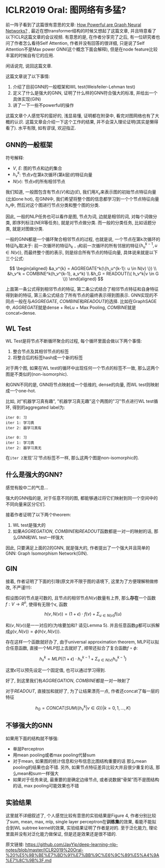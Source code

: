 # ICLR2019 Oral: 图网络有多猛?

前一阵子看到了这篇很有意思的文章: [How Powerful are Graph Neural Networks?](https://arxiv.org/abs/1810.00826)
, 最近在想transformer结构的时候又想起了这篇文章, 并且特意看了以下ICLR这篇文章的会议视频. 有意思的是, 在作者分享完了之后, 有一位研究者也问了作者怎么看待Self Attention, 作者并没有回答的很详细, 只是说了Self Attention不是Max power GNN(这个概念下面会解释), 但是在node feature比较丰富的时候自有它的应用.

闲话说完, 说回这篇文章.

这篇文章说了以下事情:

1. 介绍了目前GNN的一般框架和WL test(Weisfeiler-Lehman test)
2. 定义了什么是强大的GNN, 证明了什么样的GNN符合强大的标准, 并给出一个具体实现(GIN)
3. 讲了一下一些不powerful的操作

这篇文章个人感觉写的蛮好的, 浅显易懂, 证明都在附录中, 看完对图网络也有了大概的认识. 这篇文章会介绍一下这个工作的结果, 并不会深入理论证明(其实是懒得看了). 水平有限, 如有谬误, 欢迎指正.

## GNN的一般框架

符号解释:

- $V$, $E$: 图的节点和边的集合
- $h_v^k$: 节点$v$在第$k$次循环(第$k$层)的特征向量
- $N(v)$: 节点$v$的所有相邻节点

我们知道, 一般图包含有节点($V$)和边($E$), 我们用$X_v$来表示图的初始节点特征向量(比如one hot), 在GNN中, 我们希望将整个图的信息都学习到一个个节点特征向量$h_v$中, 然后对这个图进行节点分类和整个图的分类.

因此, 一般的NLP任务也可以看作是图, 节点为词, 边就是相邻的词, 对每个词做分类, 即序列标注(NER等任务), 就是对节点做分类. 而一般的分类任务, 比如话题分类, 就是对图做分类.

一般的GNN都是一个循环聚合相邻节点的过程, 也就是说, 一个节点在第k次循环的特征$h_{k}$取决于: 前一次循环的特征$h_{k-1}$和前一次循环的所有邻居的特征$\{h_{u}^{k-1}, u \in N(v) \}$, 而最终整个图的表示, 则是综合所有节点的特征向量, 具体说来就是以下三个公式:

$$
\begin{aligned}
    &a_v^{k} = AGGREGATE^k(\{h_u^{k-1}: u \in N(v) \}) \\
    &h_v^k = COMBINE^k(h_v^{k-1}, a_v^k) \\
    &h_G = READOUT(\{ h_v^k|v \in G \})
\end{aligned}
$$

上面第一条公式得到相邻节点的特征, 第二条公式结合了相邻节点特征和自身特征得到新的特征, 第三条公式结合了所有节点的最终表示得到图表示. GNN实现的不同点一般在与$AGGREGATE$, $COMBINE$和$READOUT$的选择. 比如在GraphSAGE中, $AGGREGATE$就是dense + ReLu + Max Pooling, $COMBINE$就是concat+dense.

## WL Test

WL Test是将节点不断循环聚合的过程, 每个循环里面会做以下两个事情:

1. 整合节点及其相邻节点的标签
2. 将整合后的标签hash成一个新的标签

对于两个图, 如果在WL test的循环中出现任何一个节点的标签不一致, 那么这两个图是不类似的(non-isomorphic).

和GNN不同的是, GNN将节点映射成一个低维的, dense的向量, 而WL test则映射成一个one-hot.

比如, 对"机器学习真有趣", "机器学习真无趣"这个两图的"习"节点进行WL test循环, 得到的aggregated label为:

```
iter 0: 习        
iter 1: 学习真     
iter 2: 器学习真有

iter 0: 习        
iter 1: 学习真     
iter 2: 器学习真无
```

在`iter 2`发现'习'节点标签不一样, 那么这两个图是non-isomorphic的.

## 什么是强大的GNN?

感觉有股中二的气息...

强大的GNN指的是, 对于任意不同的图, 都能够通过将它们映射到同一个空间中的不同向量来区分它们.

接着作者证明了以下两个theorem:

1. WL test是强大的
2. 如果$AGGREGATION$, $COMBINE$和$READOUT$函数都是一对一的映射的话, 那么GNN和WL test一样强大

因此, 只要满足上面的2的GNN, 就是强大的, 作者提出了一个强大并且简单的GNN: Graph Isomorphism Network(GIN).

## GIN

接着, 作者证明了下面的引理(原文并不限于图的语境下, 这里为了方便理解稍做修改, 不严谨!!!):

假设图$G$的节点是可数的, 且节点的相邻节点$N(v)$数量有上界, 那么**存在**一个函数$f: V \rightarrow R^n$, 使得有无限个$\epsilon$, 函数 

$$h(v, N(v)) = (1+\epsilon)\cdot f(v) + \Sigma_{u \in N(v)}f(u)$$

和$(v, N(v))$是一一对应的(为啥要加和? 请见Lemma 5). 并且任意函数$g$都可以拆解成$g(v, N(v)) = \phi(h(v, N(v)))$.

存在这样一个函数就好办了, 由于universal approximation theorem, MLP可以拟合任意函数, 直接一个MLP怼上去就好了, 顺带还拟合了复合函数$f\circ \phi$:

$$ h_v^k=MLP((1 + \epsilon ) \cdot h_v^{k-1} + \Sigma_{u \in N(v)}h_u^{k-1}) $$

这里$\epsilon$可以预先设定一个固定值, 也可以通过学习得到.

好了, 到这里我们有$AGGREGATION$, $COMBINE$都是一对一映射了

对于$READOUT$, 直接加和就好了, 为了让结果漂亮一点, 作者还concat了每一层的特征

$$ h_G = CONCAT(SUM(\{ h_v^k | v \in G \}) | k = 0, 1, \dots, K)$$

## 不够强大的GNN

如果用下面的结构就不够强:

- 单层Perceptron
- 用mean pooling或者max pooling代替sum
- 对于mean, 如果图的统计信息和分布信息比图结构重要的话 那么mean pooling的结果也会不错. 另外, 如果节点特征差异比较大并且很少重复的话, 那么mean和sum一样强大
- 如果对于任务来说, 最重要的是确定边缘节点, 或者说数据“骨架”而不是图结构的话, max pooling可能效果也不错

## 实验结果

这里就不详细叙述了, 个人感觉比较有意思的实验结果是Figure 4, 作者分别比较了sum, mean, max, mlp, single layer perceptron在**训练集**的效果, 看能不能拟合到WL subtree kernel的效果, 实验结果证明了作者是对的. 至于泛化能力, 理论里面并没有对泛化能力做保证, 但是还是效果还是很不错的.

原文链接: https://github.com/JayYip/deep-learning-nlp-notes/blob/master/ICLR2019%20Oral-%20%E5%9B%BE%E7%BD%91%E7%BB%9C%E6%9C%89%E5%A4%9A%E7%8C%9B%3F.md
